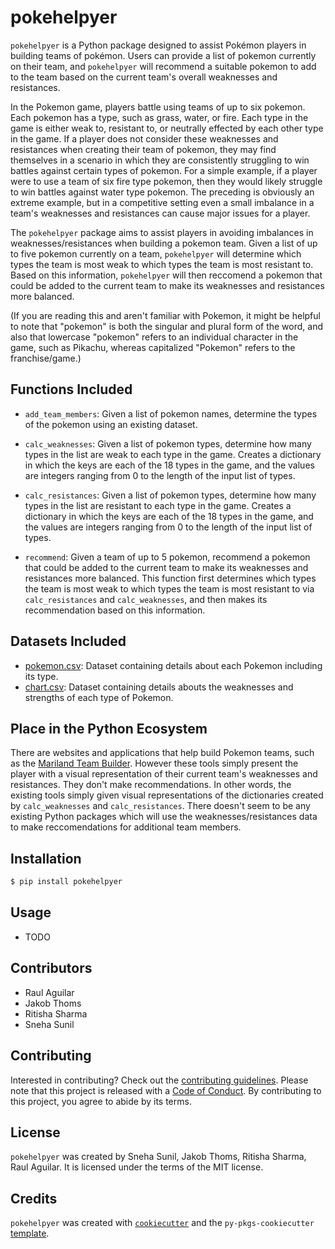 # pokehelpyer

`pokehelpyer` is a Python package designed to assist Pokémon players in building teams of pokémon. Users can provide a list of pokemon currently on their team, and `pokehelpyer` will recommend a suitable pokemon to add to the team based on the current team's overall weaknesses and resistances.

In the Pokemon game, players battle using teams of up to six pokemon. Each pokemon has a type, such as grass, water, or fire. Each type in the game is either weak to, resistant to, or neutrally effected by each other type in the game. If a player does not consider these weaknesses and resistances when creating their team of pokemon, they may find themselves in a scenario in which they are consistently struggling to win battles against certain types of pokemon. For a simple example, if a player were to use a team of six fire type pokemon, then they would likely struggle to win battles against water type pokemon. The preceding is obviously an extreme example, but in a competitive setting even a small imbalance in a team's weaknesses and resistances can cause major issues for a player.

The `pokehelpyer` package aims to assist players in avoiding imbalances in weaknesses/resistances when building a pokemon team. Given a list of up to five pokemon currently on a team, `pokehelpyer` will determine which types the team is most weak to which types the team is most resistant to. Based on this information, `pokehelpyer` will then reccomend a pokemon that could be added to the current team to make its weaknesses and resistances more balanced.

(If you are reading this and aren't familiar with Pokemon, it might be helpful to note that "pokemon" is both the singular and plural form of the word, and also that lowercase "pokemon" refers to an individual character in the game, such as Pikachu, whereas capitalized "Pokemon" refers to the franchise/game.)


## Functions Included
- `add_team_members`: Given a list of pokemon names, determine the types of the pokemon using an existing dataset. 

- `calc_weaknesses`: Given a list of pokemon types, determine how many types in the list are weak to each type in the game. Creates a dictionary in which the keys are each of the 18 types in the game, and the values are integers ranging from 0 to the length of the input list of types.

- `calc_resistances`: Given a list of pokemon types, determine how many types in the list are resistant to each type in the game. Creates a dictionary in which the keys are each of the 18 types in the game, and the values are integers ranging from 0 to the length of the input list of types.

- `recommend`: Given a team of up to 5 pokemon, recommend a pokemon that could be added to the current team to make its weaknesses and resistances more balanced. This function first determines which types the team is most weak to which types the team is most resistant to via `calc_resistances` and `calc_weaknesses`, and then makes its recommendation based on this information.

## Datasets Included

- [pokemon.csv](https://gist.github.com/armgilles/194bcff35001e7eb53a2a8b441e8b2c6): Dataset containing details about each Pokemon including its type.
- [chart.csv](https://github.com/zonination/pokemon-chart/blob/master/chart.csv): Dataset containing details abouts the weaknesses and strengths of each type of Pokemon.

## Place in the Python Ecosystem
There are websites and applications that help build Pokemon teams, such as the [Mariland Team Builder](https://marriland.com/tools/team-builder/en/). However these tools simply present the player with a visual representation of their current team's weaknesses and resistances. They don't make recommendations. In other words, the existing tools simply given visual representations of the dictionaries created by `calc_weaknesses` and `calc_resistances`. There doesn't seem to be any existing Python packages which will use the weaknesses/resistances data to make reccomendations for additional team members.

## Installation

```bash
$ pip install pokehelpyer
```

## Usage

- TODO

## Contributors
- Raul Aguilar
- Jakob Thoms
- Ritisha Sharma
- Sneha Sunil

## Contributing

Interested in contributing? Check out the [contributing guidelines](https://github.com/UBC-MDS/pokehelpyer/blob/main/CONTRIBUTING.md). Please note that this project is released with a [Code of Conduct](https://github.com/UBC-MDS/pokehelpyer/blob/contributing/CONDUCT.md). By contributing to this project, you agree to abide by its terms.

## License

`pokehelpyer` was created by Sneha Sunil, Jakob Thoms, Ritisha Sharma, Raul Aguilar. It is licensed under the terms of the MIT license.

## Credits

`pokehelpyer` was created with [`cookiecutter`](https://cookiecutter.readthedocs.io/en/latest/) and the `py-pkgs-cookiecutter` [template](https://github.com/py-pkgs/py-pkgs-cookiecutter).
